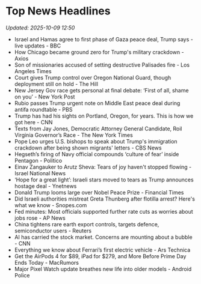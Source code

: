 # Top News Headlines

_Updated: 2025-10-09 12:50_

- Israel and Hamas agree to first phase of Gaza peace deal, Trump says - live updates - BBC
- How Chicago became ground zero for Trump's military crackdown - Axios
- Son of missionaries accused of setting destructive Palisades fire - Los Angeles Times
- Court gives Trump control over Oregon National Guard, though deployment still on hold - The Hill
- New Jersey Gov race gets personal at final debate: ‘First of all, shame on you’ - New York Post
- Rubio passes Trump urgent note on Middle East peace deal during antifa roundtable - PBS
- Trump has had his sights on Portland, Oregon, for years. This is how we got here - CNN
- Texts from Jay Jones, Democratic Attorney General Candidate, Roil Virginia Governor’s Race - The New York Times
- Pope Leo urges U.S. bishops to speak about Trump's immigration crackdown after being shown migrants' letters - CBS News
- Hegseth’s firing of Navy official compounds ‘culture of fear’ inside Pentagon - Politico
- Einav Zangauker to Arutz Sheva: Tears of joy haven't stopped flowing - Israel National News
- ‘Hope for a great light’: Israeli stars moved to tears as Trump announces hostage deal - Ynetnews
- Donald Trump looms large over Nobel Peace Prize - Financial Times
- Did Israeli authorities mistreat Greta Thunberg after flotilla arrest? Here's what we know - Snopes.com
- Fed minutes: Most officials supported further rate cuts as worries about jobs rose - AP News
- China tightens rare earth export controls, targets defence, semiconductor users - Reuters
- AI has carried the stock market. Concerns are mounting about a bubble - CNN
- Everything we know about Ferrari’s first electric vehicle - Ars Technica
- Get the AirPods 4 for $89, iPad for $279, and More Before Prime Day Ends Today - MacRumors
- Major Pixel Watch update breathes new life into older models - Android Police